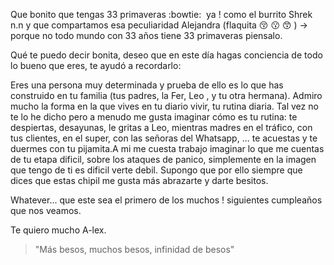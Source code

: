 Que bonito que tengas 33 primaveras :bowtie:  ya ! como el burrito Shrek n.n y que compartamos esa peculiaridad Alejandra (flaquita :kissing_closed_eyes: :kissing: :kissing_smiling_eyes: ) -> porque no todo mundo con 33 años tiene 33 primaveras piensalo.

Qué te puedo decir bonita, deseo que en este día hagas conciencia de todo lo bueno que eres, te ayudó a recordarlo: 

Eres una persona muy determinada y prueba de ello es lo que has construido en tu familia (tus padres, la Fer, Leo , y tu otra hermana). Admiro mucho la forma en la que vives en tu diario vivir, tu rutina diaria. Tal vez no te lo he dicho pero a menudo me gusta imaginar cómo es tu rutina: te despiertas, desayunas, le gritas a Leo, mientras madres en el tráfico, con tus clientes, en el super, con las señoras del Whatsapp, ... te acuestas y te duermes con tu pijamita.A mi me cuesta trabajo imaginar lo que me cuentas de tu etapa dificil, sobre los ataques de panico, simplemente en la imagen que tengo de ti es dificil verte debil. Supongo que por ello siempre que dices que estas chipil me gusta más abrazarte y darte besitos. 



Whatever... que este sea el primero de los muchos ! siguientes cumpleaños que nos veamos. 

Te quiero mucho A-lex. 

> "Más besos, muchos besos, infinidad de besos"
